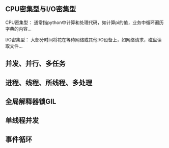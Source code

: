## CPU密集型与I/O密集型
CPU密集型：
    通常指python中计算和处理代码，如计算pi的值，业务中循环遍历字典的内容...

I/O密集型：
    大部分时间将花在等待网络或其他I/O设备上，如网络请求，磁盘读取文件...

## 并发、并行、多任务

## 进程、线程、所线程、多处理

## 全局解释器锁GIL

## 单线程并发

## 事件循环

